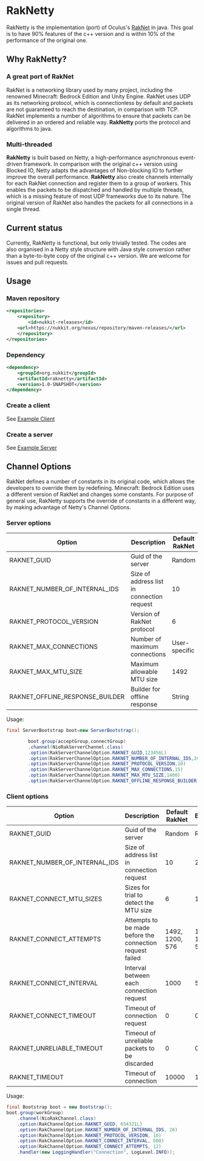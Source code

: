 # RakNetty

RakNetty is the implementation (port) of Oculus's [RakNet](https://github.com/facebookarchive/RakNet) in java. This goal
is to have 90% features of the c++ version and is within 10% of the performance of the original one.

## Why RakNetty?

### A great port of RakNet

RakNet is a networking library used by many project, including the renowned Minecraft: Bedrock Edition and Unity Engine.
RakNet uses UDP as its networking protocol, which is connectionless by default and packets are not guaranteed to reach
the destination, in comparison with TCP. RakNet implements a number of algorithms to ensure that packets can be
delivered in an ordered and reliable way. **RakNetty** ports the protocol and algorithms to java.

### Multi-threaded

**RakNetty** is built based on Netty, a high-performance asynchronous event-driven framework. In comparison with the
original c++ version using Blocked IO, Netty adapts the advantages of Non-blocking IO to further improve the overall
performance. **RakNetty** also create channels internally for each RakNet connection and register them to a group of
workers. This enables the packets to be dispatched and handled by multiple threads, which is a missing feature of most
UDP frameworks due to its nature. The original version of RakNet also handles the packets for all connections in a
single thread.

## Current status

Currently, RakNetty is functional, but only trivially tested. The codes are also organised in a Netty style structure
with Java style conversion rather than a byte-to-byte copy of the original c++ version. We are welcome for issues and
pull requests.

## Usage

### Maven repository

```xml
<repositories>
    <repository>
        <id>nukkit-releases</id>
    <url>https://nukkit.org/nexus/repository/maven-releases/</url>
    </repository>
</repositories>
```

### Dependency

```xml
<dependency>
    <groupId>org.nukkit</groupId>
    <artifactId>raknetty</artifactId>
    <version>1.0-SNAPSHOT</version>
</dependency>
```

### Create a client

See [Example Client](https://github.com/NukkitReborn/RakNetty/blob/master/src/main/java/org/nukkit/raknetty/example/RakNettyClient.java)

### Create a server

See [Example Server](https://github.com/NukkitReborn/RakNetty/blob/master/src/main/java/org/nukkit/raknetty/example/RakNettyServer.java)

## Channel Options

RakNet defines a number of constants in its original code, which allows the developers to override them by redefining.
Minecraft: Bedrock Edition uses a different version of RakNet and changes some constants. For purpose of general use,
RakNetty supports the override of constants in a different way, by making advantage of Netty's Channel Options.

### Server options

| Option                          | Description                                | Default RakNet | Bedrock       |
| ------------------------------- | ------------------------------------------ | -------------- | ------------- |
| RAKNET_GUID                     | Guid of the server                         | Random         | Random        |
| RAKNET_NUMBER_OF_INTERNAL_IDS   | Size of address list in connection request | 10             | 20            |
| RAKNET_PROTOCOL_VERSION         | Version of RakNet protocol                 | 6              | 10            |
| RAKNET_MAX_CONNECTIONS          | Number of maximum connections              | User-specific  | User-specific |
| RAKNET_MAX_MTU_SIZE             | Maximum allowable MTU size                 | 1492           | 1400          |
| RAKNET_OFFLINE_RESPONSE_BUILDER | Builder for offline response               | String         | MOTD          |

Usage:

```java
final ServerBootstrap boot=new ServerBootstrap();

        boot.group(acceptGroup,connectGroup)
        .channel(NioRakServerChannel.class)
        .option(RakServerChannelOption.RAKNET_GUID,123456L)
        .option(RakServerChannelOption.RAKNET_NUMBER_OF_INTERNAL_IDS,20)
        .option(RakServerChannelOption.RAKNET_PROTOCOL_VERSION,10)
        .option(RakServerChannelOption.RAKNET_MAX_CONNECTIONS,15)
        .option(RakServerChannelOption.RAKNET_MAX_MTU_SIZE,1400)
        .option(RakServerChannelOption.RAKNET_OFFLINE_RESPONSE_BUILDER,new ExampleBedrockPingResponse.Builder());
```

### Client options

| Option                        | Description                                              | Default RakNet  | Bedrock         |
| ----------------------------- | -------------------------------------------------------- | --------------- | --------------- |
| RAKNET_GUID                   | Guid of the server                                       | Random          | Random          |
| RAKNET_NUMBER_OF_INTERNAL_IDS | Size of address list in connection request               | 10              | 20              |
| RAKNET_CONNECT_MTU_SIZES      | Sizes for trial to detect the MTU size                   | 6               | 10              |
| RAKNET_CONNECT_ATTEMPTS       | Attempts to be made before the connection request failed | 1492, 1200, 576 | 1492, 1200, 576 |
| RAKNET_CONNECT_INTERVAL       | Interval between each connection request                 | 1000            | 500             |
| RAKNET_CONNECT_TIMEOUT        | Timeout of connection request                            | 0               | 0               |
| RAKNET_UNRELIABLE_TIMEOUT     | Timeout of unreliable packets to be discarded            | 0               | 0               |
| RAKNET_TIMEOUT                | Timeout of connection                                    | 10000           | 10000           |

Usage:

```java
final Bootstrap boot = new Bootstrap();
boot.group(workGroup)
    .channel(NioRakChannel.class)
    .option(RakChannelOption.RAKNET_GUID, 654321L)
    .option(RakChannelOption.RAKNET_NUMBER_OF_INTERNAL_IDS, 20)
    .option(RakChannelOption.RAKNET_PROTOCOL_VERSION, 10)
    .option(RakChannelOption.RAKNET_CONNECT_INTERVAL, 500)
    .option(RakChannelOption.RAKNET_CONNECT_ATTEMPTS, 12)
    .handler(new LoggingHandler("Connection", LogLevel.INFO));
```